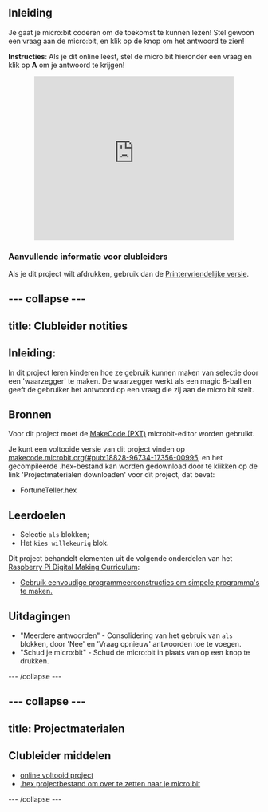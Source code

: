 ## Inleiding

Je gaat je micro:bit coderen om de toekomst te kunnen lezen! Stel gewoon een vraag aan de micro:bit, en klik op de knop om het antwoord te zien!

**Instructies**: Als je dit online leest, stel de micro:bit hieronder een vraag en klik op **A** om je antwoord te krijgen!

<div class="trinket" style="width:400px;margin: 0 auto;">
<div style="position:relative;height:0;padding-bottom:81.97%;overflow:hidden;"><iframe style="position:absolute;top:0;left:0;width:100%;height:100%;" src="https://makecode.microbit.org/---run?id=_X8jUAqb9mdfj" allowfullscreen="allowfullscreen" sandbox="allow-popups allow-scripts allow-same-origin" frameborder="0"></iframe></div>
</div>

### Aanvullende informatie voor clubleiders

Als je dit project wilt afdrukken, gebruik dan de [Printervriendelijke versie](https://projects.raspberrypi.org/nl-NL/projects/fortune-teller/print).

--- collapse ---
---
title: Clubleider notities
---

## Inleiding:

In dit project leren kinderen hoe ze gebruik kunnen maken van selectie door een 'waarzegger' te maken. De waarzegger werkt als een magic 8-ball en geeft de gebruiker het antwoord op een vraag die zij aan de micro:bit stelt.

## Bronnen

Voor dit project moet de [MakeCode (PXT)](http://jumpto.cc/pxt-new) microbit-editor worden gebruikt.

Je kunt een voltooide versie van dit project vinden op [makecode.microbit.org/#pub:18828-96734-17356-00995](https://makecode.microbit.org/#pub:18828-96734-17356-00995), en het gecompileerde .hex-bestand kan worden gedownload door te klikken op de link 'Projectmaterialen downloaden' voor dit project, dat bevat:

* FortuneTeller.hex

## Leerdoelen

* Selectie `als` blokken;
* Het `kies willekeurig` blok.

Dit project behandelt elementen uit de volgende onderdelen van het [Raspberry Pi Digital Making Curriculum](http://rpf.io/curriculum):

* [Gebruik eenvoudige programmeerconstructies om simpele programma's te maken.](https://www.raspberrypi.org/curriculum/programming/creator)

## Uitdagingen

* "Meerdere antwoorden" - Consolidering van het gebruik van `als` blokken, door 'Nee' en 'Vraag opnieuw' antwoorden toe te voegen.
* "Schud je micro:bit" - Schud de micro:bit in plaats van op een knop te drukken.

--- /collapse ---

--- collapse ---
---
title: Projectmaterialen
---

## Clubleider middelen

* [online voltooid project](https://makecode.microbit.org/#pub:18828-96734-17356-00995)
* [.hex projectbestand om over te zetten naar je micro:bit](resources/microbit-Fortune-Teller.hex)

--- /collapse ---